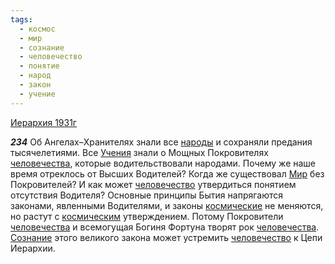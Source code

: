 ```yaml
---
tags:
  - космос
  - мир
  - сознание
  - человечество
  - понятие
  - народ
  - закон
  - учение
---
```


[Иерархия 1931г](/agni/1931)

___234___
Об Ангелах–Хранителях знали все [народы](/tag/#[народ](/tag/#народ)) и сохраняли предания тысячелетиями. Все [Учения](/tag/#учение) знали о Мощных Покровителях [человечества](/tag/#[человечество](/tag/#человечество)), которые водительствовали народами. Почему же наше время отреклось от Высших Водителей? Когда же существовал [Мир](/tag/#мир) без Покровителей? И как может [человечество](/tag/#человечество) утвердиться понятием отсутствия Водителя? Основные принципы Бытия напрягаются законами, явленными Водителями, и законы [космические](/tag/#космос) не меняются, но растут с [космическим](/tag/#космос) утверждением. Потому Покровители [человечества](/tag/#[человечество](/tag/#человечество)) и всемогущая Богиня Фортуна творят рок [человечества](/tag/#[человечество](/tag/#человечество)). [Сознание](/tag/#сознание) этого великого закона может устремить [человечество](/tag/#человечество) к Цепи Иерархии.   

